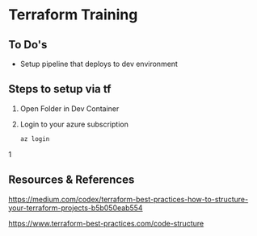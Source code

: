 # Terraform Training

## To Do's

- Setup pipeline that deploys to dev environment

## Steps to setup via tf

1. Open Folder in Dev Container

1. Login to your azure subscription

    ```bash 
    az login
    ```
    
1

## Resources & References

<https://medium.com/codex/terraform-best-practices-how-to-structure-your-terraform-projects-b5b050eab554>

<https://www.terraform-best-practices.com/code-structure>